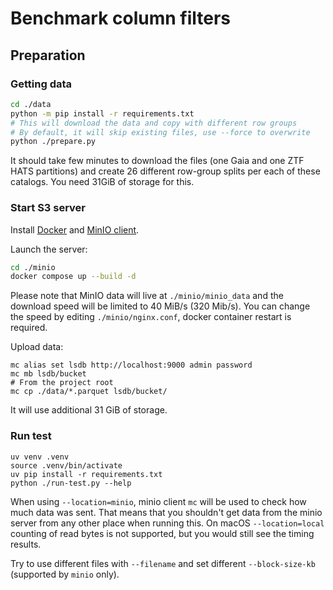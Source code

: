 # Benchmark column filters

## Preparation

### Getting data

```sh
cd ./data
python -m pip install -r requirements.txt
# This will download the data and copy with different row groups
# By default, it will skip existing files, use --force to overwrite
python ./prepare.py
```

It should take few minutes to download the files (one Gaia and one ZTF HATS partitions)
and create 26 different row-group splits per each of these catalogs.
You need 31GiB of storage for this.

### Start S3 server

Install [Docker](https://docs.docker.com/get-docker/) and [MinIO client](https://github.com/minio/mc).

Launch the server:

```sh
cd ./minio
docker compose up --build -d
```

Please note that MinIO data will live at `./minio/minio_data` and the download speed will be limited to 40 MiB/s (320 Mib/s).
You can change the speed by editing `./minio/nginx.conf`, docker container restart is required.

Upload data:

```
mc alias set lsdb http://localhost:9000 admin password
mc mb lsdb/bucket
# From the project root
mc cp ./data/*.parquet lsdb/bucket/
```

It will use additional 31 GiB of storage.

### Run test

```shell
uv venv .venv
source .venv/bin/activate
uv pip install -r requirements.txt
python ./run-test.py --help
```

When using `--location=minio`, minio client `mc` will be used to check how much data was sent.
That means that you shouldn't get data from the minio server from any other place when running this.
On macOS `--location=local` counting of read bytes is not supported, but you would still see the timing results.

Try to use different files with `--filename` and set different `--block-size-kb` (supported by `minio` only).
